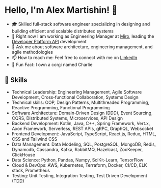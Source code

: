 # Hello, I'm Alex Martishin! 👋
- 🎓 Skilled full-stack software engineer specializing in designing and building efficient and scalable distributed systems
- 🔭 Right now I am working as Engineering Manager at [Miro](https://miro.com/), leading the [Developer Platform API](https://developers.miro.com/reference/api-reference) development
- 💬 Ask me about software architecture, engineering management, and agile methodologies
- 📫 How to reach me: Feel free to connect with me on [LinkedIn](https://www.linkedin.com/in/asmartishin)
- 🐶 Fun Fact: I own a corgi named Charlie

## 🔧 Skills
- Technical Leadership: Engineering Management, Agile Software Development, Cross-functional Collaboration, Systems Design
- Technical skills: OOP, Design Patterns, Multithreaded Programming, Reactive Programming, Functional Programming
- Software Architecture:  Domain-Driven Design (DDD), Event Sourcing, CQRS, Distributed Systems, Microservices, API Design
- Backend Development: Kotlin, Java, C++, Spring Framework, Vert.x, Axon Framework, Serverless, REST APIs, gRPC, GraphQL, Websocket
- Frontend Development: JavaScript, TypeScript, React.js, Redux, HTML, CSS and Tailwind CSS 
- Data Management: Data Modeling, SQL, PostgreSQL, MongoDB, Redis, Dynamodb, Cassandra, Kafka, RabbitMQ, Hazelcast, ZooKeeper, ClickHouse
- Data Science: Python, Pandas, Numpy, SciKit-Learn, TensorFlow
- Cloud & DevOps: AWS, Kubernetes, Terraform, Docker, CI/CD, ELK stack, Prometheus
- Testing: Unit Testing, Integration Testing, Test Driven Development (TDD)

<!--
**ttymonkey/ttymonkey** is a ✨ _special_ ✨ repository because its `README.md` (this file) appears on your GitHub profile.

Here are some ideas to get you started:

- 🔭 I’m currently working on ...
- 🌱 I’m currently learning ...
- 👯 I’m looking to collaborate on ...
- 🤔 I’m looking for help with ...
- 💬 Ask me about ...
- 📫 How to reach me: ...
- 😄 Pronouns: ...
- ⚡ Fun fact: ...
-->
